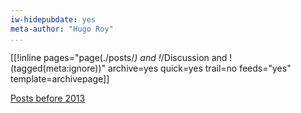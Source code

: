 ```yaml
---
iw-hidepubdate: yes
meta-author: "Hugo Roy"
...
```


<!-- [[blog]]: [[English|/en/]] / [[Français|/fr/]]. -->

[[!inline pages="page(./posts/*) and !*/Discussion and !(tagged(meta:ignore))" archive=yes quick=yes trail=no feeds="yes" template=archivepage]]


[Posts before 2013](/archives/#older-archives)

